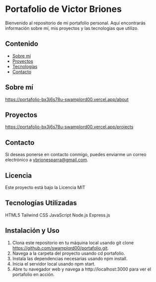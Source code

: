 # Portafolio de Victor Briones

Bienvenido al repositorio de mi portafolio personal. Aquí encontrarás información sobre mí, mis proyectos y las tecnologías que utilizo.

## Contenido

- [Sobre mí](#sobre-mí)
- [Proyectos](#proyectos)
- [Tecnologías](#tecnologías)
- [Contacto](#contacto)

## Sobre mí

https://portafolio-bx3j6s78u-swamplord00.vercel.app/about

## Proyectos

https://portafolio-bx3j6s78u-swamplord00.vercel.app/projects

## Contacto

Si deseas ponerse en contacto conmigo, puedes enviarme un correo electrónico a vbrionesparra@gmail.com.

## Licencia

Este proyecto está bajo la Licencia MIT 


## Tecnologías Utilizadas


HTML5
Tailwind CSS
JavaScript
Node.js
Express.js

## Instalación y Uso

1. Clona este repositorio en tu máquina local usando git clone https://github.com/swamplord00/portafolio.git.
2. Navega a la carpeta del proyecto usando cd portafolio.
3. Instala las dependencias necesarias usando npm install.
4. Inicia el servidor local usando npm start.
5. Abre tu navegador web y navega a http://localhost:3000 para ver el portafolio en acción.
